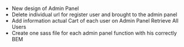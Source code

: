 + New design of Admin Panel
+ Delete individual url for register user and brought to the admin panel
+ Add information actual Cart of each user on Admin Panel Retrieve All Users
+ Create one sass file for each admin panel function with his correctly BEM